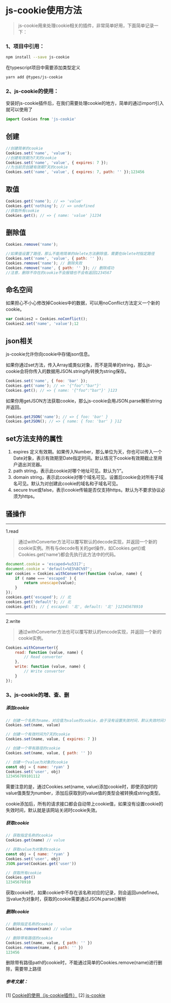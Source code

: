# js-cookie使用方法

> js-cookie用来处理cookie相关的插件，非常简单好用，下面简单记录一下：

### 1、项目中引用：

```bash
npm install --save js-cookie
```

在typescript项目中需要添加类型定义

```bash
yarn add @types/js-cookie
```

### 2、js-cookie的使用：

安装好js-cookie插件后，在我们需要处理cookie的地方，简单的通过import引入就可以使用了

```js
import Cookies from 'js-cookie'
```





## 创建

```js
//创建简单的cookie
Cookies.set('name', 'value');
//创建有效期为7天的cookie
Cookies.set('name', 'value', { expires: 7 });
//为当前页创建有效期7天的cookie
Cookies.set('name', 'value', { expires: 7, path: '' });123456
```

## 取值

```js
Cookies.get('name'); // => 'value'
Cookies.get('nothing'); // => undefined
//获取所有cookie
Cookies.get(); // => { name: 'value' }1234
```

## 删除值

```js
Cookies.remove('name');

//如果值设置了路径，那么不能用简单的delete方法删除值，需要在delete时指定路径
Cookies.set('name', 'value', { path: '' });
Cookies.remove('name'); // 删除失败
Cookies.remove('name', { path: '' }); // 删除成功
//注意，删除不存在的cookie不会报错也不会有返回1234567
```

## 命名空间

如果担心不小心修改掉Cookies中的数据，可以用noConflict方法定义一个新的cookie。

```js
var Cookies2 = Cookies.noConflict();
Cookies2.set('name', 'value');12
```

## json相关

js-cookie允许你向cookie中存储json信息。

如果你通过set方法，传入Array或类似对象，而不是简单的string，那么js-cookie会将你传入的数据用JSON.stringify转换为string保存。

```js
Cookies.set('name', { foo: 'bar' });
Cookies.get('name'); // => '{"foo":"bar"}'
Cookies.get(); // => { name: '{"foo":"bar"}' }123
```

如果你用getJSON方法获取cookie，那么js-cookie会用JSON.parse解析string并返回。

```js
Cookies.getJSON('name'); // => { foo: 'bar' }
Cookies.getJSON(); // => { name: { foo: 'bar' } }12
```

## set方法支持的属性

1. expires
   定义有效期。如果传入Number，那么单位为天，你也可以传入一个Date对象，表示有效期至Date指定时间。默认情况下cookie有效期截止至用户退出浏览器。
2. path
   string，表示此cookie对哪个地址可见。默认为”/”。
3. domain
   string，表示此cookie对哪个域名可见。设置后cookie会对所有子域名可见。默认为对创建此cookie的域名和子域名可见。
4. secure
   true或false，表示cookie传输是否仅支持https。默认为不要求协议必须为https。

## 骚操作

------

1.read

> 通过withConverter方法可以覆写默认的decode实现，并返回一个新的cookie实例。所有与decode有关的get操作，如Cookies.get()或Cookies.get(‘name’)都会先执行此方法中的代码。

```js
document.cookie = 'escaped=%u5317';
document.cookie = 'default=%E5%8C%97';
var cookies = Cookies.withConverter(function (value, name) {
    if ( name === 'escaped' ) {
        return unescape(value);
    }
});
cookies.get('escaped'); // 北
cookies.get('default'); // 北
cookies.get(); // { escaped: '北', default: '北' }12345678910
```

------

2.write

> 通过withConverter方法也可以覆写默认的encode实现，并返回一个新的cookie实例。

```js
Cookies.withConverter({
    read: function (value, name) {
        // Read converter
    },
    write: function (value, name) {
        // Write converter
    }
});
```







### 3、js-cookie的増、查、删

##### 添加cookie

```js
// 创建一个名称为name，对应值为value的cookie，由于没有设置失效时间，默认失效时间为该网站关闭时
Cookies.set(name, value)

// 创建一个有效时间为7天的cookie
Cookies.set(name, value, { expires: 7 })

// 创建一个带有路径的cookie
Cookies.set(name, value, { path: '' })

// 创建一个value为对象的cookie
const obj = { name: 'ryan' }
Cookies.set('user', obj)
123456789101112
```

需要注意的是，通过Cookies.set(name, value)添加cookie时，即使添加时的value值类型为number，添加后获取到的value值的类型会被转换成string类型。

cookie添加后，所有的请求接口都会自动带上cookie值，如果没有设置cookie的失效时间，默认就是该网站关闭时cookie失效。

##### 获取cookie

```js
// 获取指定名称的cookie
Cookies.get(name) // value

// 获取value为对象的cookie
const obj = { name: 'ryan' }
Cookies.set('user', obj)
JSON.parse(Cookies.get('user'))

// 获取所有cookie
Cookies.get()
12345678910
```

获取cookie时，如果cookie中不存在该名称对应的记录，则会返回undefined。当value为对象时，获取的cookie需要通过JSON.parse()解析

##### 删除cookie

```js
// 删除指定名称的cookie
Cookies.remove(name) // value

// 删除带有路径的cookie
Cookies.set(name, value, { path: '' })
Cookies.remove(name, { path: '' })
123456
```

删除带有路径path的cookie时，不能通过简单的Cookies.remove(name)进行删除，需要带上路径

##### 参考文献：

[1] [Cookie的使用（js-cookie插件）](https://www.jianshu.com/p/6e1bacd35f59)
[2] [js-cookie](https://www.npmjs.com/package/js-cookie)





